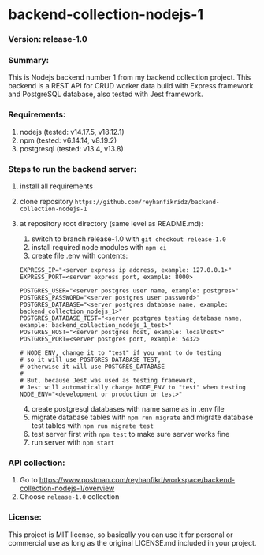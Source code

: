 # backend-collection-nodejs-1

### Version: release-1.0

### Summary:
This is Nodejs backend number 1 from my backend collection project. This backend is a REST API for CRUD worker data build with Express framework and PostgreSQL database, also tested with Jest framework.

### Requirements:
1. nodejs (tested: v14.17.5, v18.12.1)
2. npm (tested: v6.14.14, v8.19.2)
3. postgresql (tested: v13.4, v13.8)

### Steps to run the backend server:
1. install all requirements
2. clone repository `https://github.com/reyhanfikridz/backend-collection-nodejs-1`
3. at repository root directory (same level as README.md):
    1. switch to branch release-1.0 with `git checkout release-1.0`
    2. install required node modules with `npm ci`
    3. create file .env with contents:

    ```
    EXPRESS_IP="<server express ip address, example: 127.0.0.1>"
    EXPRESS_PORT=<server express port, example: 8000>

    POSTGRES_USER="<server postgres user name, example: postgres>"
    POSTGRES_PASSWORD="<server postgres user password>"
    POSTGRES_DATABASE="<server postgres database name, example: backend_collection_nodejs_1>"
    POSTGRES_DATABASE_TEST="<server postgres testing database name, example: backend_collection_nodejs_1_test>"
    POSTGRES_HOST="<server postgres host, example: localhost>"
    POSTGRES_PORT=<server postgres port, example: 5432>

    # NODE ENV, change it to "test" if you want to do testing 
    # so it will use POSTGRES_DATABASE_TEST,
    # otherwise it will use POSTGRES_DATABASE
    #
    # But, because Jest was used as testing framework, 
    # Jest will automatically change NODE_ENV to "test" when testing
    NODE_ENV="<development or production or test>" 
    ```

    4. create postgresql databases with name same as in .env file
    5. migrate database tables with `npm run migrate` and migrate database test tables with `npm run migrate test`
    6. test server first with `npm test` to make sure server works fine
    7. run server with `npm start`

### API collection:
1. Go to https://www.postman.com/reyhanfikri/workspace/backend-collection-nodejs-1/overview
2. Choose `release-1.0` collection

### License:
This project is MIT license, so basically you can use it for personal or commercial use as long as the original LICENSE.md included in your project.
